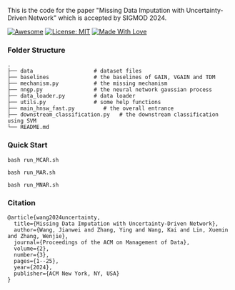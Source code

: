 This is the code for the paper "Missing Data Imputation with Uncertainty-Driven Network" which is accepted by SIGMOD 2024.

[![Awesome](https://awesome.re/badge.svg)](https://github.com/guaiyoui/graph-analytics-starter-pack) 
[![License: MIT](https://img.shields.io/badge/License-MIT-green.svg)](https://opensource.org/licenses/MIT)
[![Made With Love](https://img.shields.io/badge/Made%20With-Love-red.svg)](https://github.com/chetanraj/awesome-github-badges)


### Folder Structure

    .
    ├── data                   # dataset files
    ├── baselines              # the baselines of GAIN, VGAIN and TDM
    ├── mechanism.py           # the missing mechanism
    ├── nngp.py                # the neural network gaussian process
    ├── data_loader.py         # data loader
    ├── utils.py               # some help functions
    ├── main_hnsw_fast.py         # the overall entrance
    ├── downstream_classification.py   # the downstream classification using SVM
    └── README.md

### Quick Start

```
bash run_MCAR.sh

bash run_MAR.sh

bash run_MNAR.sh
```

### Citation

```
@article{wang2024uncertainty,
  title={Missing Data Imputation with Uncertainty-Driven Network},
  author={Wang, Jianwei and Zhang, Ying and Wang, Kai and Lin, Xuemin and Zhang, Wenjie},
  journal={Proceedings of the ACM on Management of Data},
  volume={2},
  number={3},
  pages={1--25},
  year={2024},
  publisher={ACM New York, NY, USA}
}

```



